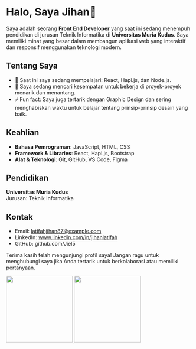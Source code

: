 # Halo, Saya Jihan👋

Saya adalah seorang **Front End Developer** yang saat ini sedang menempuh pendidikan di jurusan Teknik Informatika di **Universitas Muria Kudus**. Saya memiliki minat yang besar dalam membangun aplikasi web yang interaktif dan responsif menggunakan teknologi modern.

## Tentang Saya

- 🌱 Saat ini saya sedang mempelajari: React, Hapi.js, dan Node.js.
- 💼 Saya sedang mencari kesempatan untuk bekerja di proyek-proyek menarik dan menantang.
- ⚡ Fun fact: Saya juga tertarik dengan Graphic Design dan sering menghabiskan waktu untuk belajar tentang prinsip-prinsip desain yang baik.

## Keahlian

- **Bahasa Pemrograman**: JavaScript, HTML, CSS
- **Framework & Libraries**: React, Hapi.js, Bootstrap
- **Alat & Teknologi**: Git, GitHub, VS Code, Figma

## Pendidikan

**Universitas Muria Kudus**  
Jurusan: Teknik Informatika 

## Kontak

- Email: latifahjihan87@example.com
- LinkedIn: www.linkedin.com/in/jihanlatifah
- GitHub: github.com/Jiel5

Terima kasih telah mengunjungi profil saya! Jangan ragu untuk menghubungi saya jika Anda tertarik untuk berkolaborasi atau memiliki pertanyaan.

<p align="left">
<a href="https://github.com/jiel5">
  <img height="180em" src="https://github-readme-stats-eight-theta.vercel.app/api?username=penuliscode&show_icons=true&theme=algolia&include_all_commits=true&count_private=true"/>
  <img height="180em" src="https://github-readme-stats-eight-theta.vercel.app/api/top-langs/?username=penuliscode&layout=compact&theme=algolia"/>
</a>
</p>
